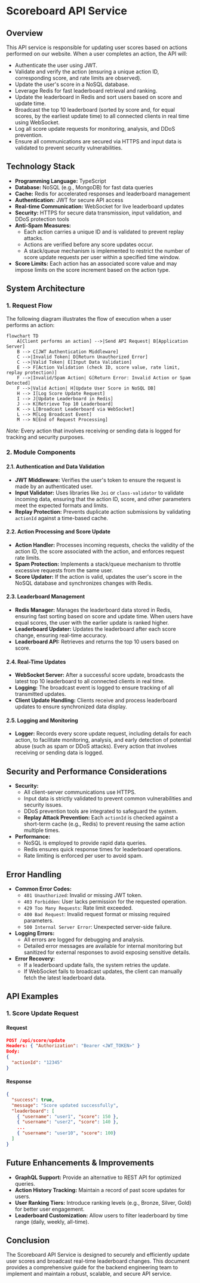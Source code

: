# Scoreboard API Service

## Overview

This API service is responsible for updating user scores based on actions performed on our website. When a user completes an action, the API will:

- Authenticate the user using JWT.
- Validate and verify the action (ensuring a unique action ID, corresponding score, and rate limits are observed).
- Update the user's score in a NoSQL database.
- Leverage Redis for fast leaderboard retrieval and ranking.
- Update the leaderboard in Redis and sort users based on score and update time.
- Broadcast the top 10 leaderboard (sorted by score and, for equal scores, by the earliest update time) to all connected clients in real time using WebSocket.
- Log all score update requests for monitoring, analysis, and DDoS prevention.
- Ensure all communications are secured via HTTPS and input data is validated to prevent security vulnerabilities.

## Technology Stack

- **Programming Language:** TypeScript
- **Database:** NoSQL (e.g., MongoDB) for fast data queries
- **Cache:** Redis for accelerated responses and leaderboard management
- **Authentication:** JWT for secure API access
- **Real-time Communication:** WebSocket for live leaderboard updates
- **Security:** HTTPS for secure data transmission, input validation, and DDoS protection tools
- **Anti-Spam Measures:**
  - Each action carries a unique ID and is validated to prevent replay attacks.
  - Actions are verified before any score updates occur.
  - A stack/queue mechanism is implemented to restrict the number of score update requests per user within a specified time window.
- **Score Limits:** Each action has an associated score value and may impose limits on the score increment based on the action type.

## System Architecture

### 1. Request Flow

The following diagram illustrates the flow of execution when a user performs an action:

```mermaid
flowchart TD
    A[Client performs an action] -->|Send API Request| B[Application Server]
    B --> C[JWT Authentication Middleware]
    C -->|Invalid Token| D[Return Unauthorized Error]
    C -->|Valid Token| E[Input Data Validation]
    E --> F[Action Validation (check ID, score value, rate limit, replay protection)]
    F -->|Invalid/Spam Action| G[Return Error: Invalid Action or Spam Detected]
    F -->|Valid Action| H[Update User Score in NoSQL DB]
    H --> I[Log Score Update Request]
    I --> J[Update Leaderboard in Redis]
    J --> K[Retrieve Top 10 Leaderboard]
    K --> L[Broadcast Leaderboard via WebSocket]
    L --> M[Log Broadcast Event]
    M --> N[End of Request Processing]
```

*Note:* Every action that involves receiving or sending data is logged for tracking and security purposes.

### 2. Module Components

#### 2.1. Authentication and Data Validation

- **JWT Middleware:** Verifies the user's token to ensure the request is made by an authenticated user.
- **Input Validator:** Uses libraries like `Joi` or `class-validator` to validate incoming data, ensuring that the action ID, score, and other parameters meet the expected formats and limits.
- **Replay Protection:** Prevents duplicate action submissions by validating `actionId` against a time-based cache.

#### 2.2. Action Processing and Score Update

- **Action Handler:** Processes incoming requests, checks the validity of the action ID, the score associated with the action, and enforces request rate limits.
- **Spam Protection:** Implements a stack/queue mechanism to throttle excessive requests from the same user.
- **Score Updater:** If the action is valid, updates the user's score in the NoSQL database and synchronizes changes with Redis.

#### 2.3. Leaderboard Management

- **Redis Manager:** Manages the leaderboard data stored in Redis, ensuring fast sorting based on score and update time. When users have equal scores, the user with the earlier update is ranked higher.
- **Leaderboard Updater:** Updates the leaderboard after each score change, ensuring real-time accuracy.
- **Leaderboard API:** Retrieves and returns the top 10 users based on score.

#### 2.4. Real-Time Updates

- **WebSocket Server:** After a successful score update, broadcasts the latest top 10 leaderboard to all connected clients in real time.
- **Logging:** The broadcast event is logged to ensure tracking of all transmitted updates.
- **Client Update Handling:** Clients receive and process leaderboard updates to ensure synchronized data display.

#### 2.5. Logging and Monitoring

- **Logger:** Records every score update request, including details for each action, to facilitate monitoring, analysis, and early detection of potential abuse (such as spam or DDoS attacks). Every action that involves receiving or sending data is logged.

## Security and Performance Considerations

- **Security:**
  - All client-server communications use HTTPS.
  - Input data is strictly validated to prevent common vulnerabilities and security issues.
  - DDoS prevention tools are integrated to safeguard the system.
  - **Replay Attack Prevention:** Each `actionId` is checked against a short-term cache (e.g., Redis) to prevent reusing the same action multiple times.
- **Performance:**
  - NoSQL is employed to provide rapid data queries.
  - Redis ensures quick response times for leaderboard operations.
  - Rate limiting is enforced per user to avoid spam.

## Error Handling

- **Common Error Codes:**
  - `401 Unauthorized`: Invalid or missing JWT token.
  - `403 Forbidden`: User lacks permission for the requested operation.
  - `429 Too Many Requests`: Rate limit exceeded.
  - `400 Bad Request`: Invalid request format or missing required parameters.
  - `500 Internal Server Error`: Unexpected server-side failure.
- **Logging Errors:**
  - All errors are logged for debugging and analysis.
  - Detailed error messages are available for internal monitoring but sanitized for external responses to avoid exposing sensitive details.
- **Error Recovery:**
  - If a leaderboard update fails, the system retries the update.
  - If WebSocket fails to broadcast updates, the client can manually fetch the latest leaderboard data.

## API Examples

### 1. Score Update Request

#### Request
```json
POST /api/score/update
Headers: { "Authorization": "Bearer <JWT_TOKEN>" }
Body:
{
  "actionId": "12345"
}
```

#### Response
```json
{
  "success": true,
  "message": "Score updated successfully",
  "leaderboard": [
    { "username": "user1", "score": 150 },
    { "username": "user2", "score": 140 },
    ...
    { "username": "user10", "score": 100}
  ]
}
```

## Future Enhancements & Improvements

- **GraphQL Support:** Provide an alternative to REST API for optimized queries.
- **Action History Tracking:** Maintain a record of past score updates for users.
- **User Ranking Tiers:** Introduce ranking levels (e.g., Bronze, Silver, Gold) for better user engagement.
- **Leaderboard Customization:** Allow users to filter leaderboard by time range (daily, weekly, all-time).

## Conclusion

The Scoreboard API Service is designed to securely and efficiently update user scores and broadcast real-time leaderboard changes. This document provides a comprehensive guide for the backend engineering team to implement and maintain a robust, scalable, and secure API service.

